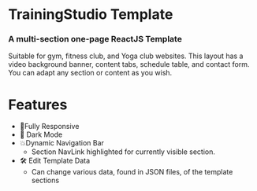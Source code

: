 # TrainingStudio Template 
### A multi-section one-page ReactJS Template

Suitable for gym, fitness club, and Yoga club websites. This layout has a video background banner, content tabs, schedule table, and contact form. You can adapt any section or content as you wish.



# Features

- 📱Fully Responsive
- 🌙 Dark Mode
- 💥Dynamic Navigation Bar
  - Section NavLink highlighted for currently visible section.
- 🛠️ Edit Template Data
  - Can change various data, found in JSON files, of the template sections
